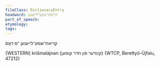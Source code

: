 ```yaml
---
fileClass: DictionaryEntry
headword: קריאת־שמע־לייענען
part_of_speech: 
etymology: 
tags: 
---
```

קריאת־שמע־לייענען
־ס
דאָס

{WESTERN}
kríšməlàjnən {קינדער פֿון חדר קומען} {WTCP, Berettyó-Újfalu, 47212}
